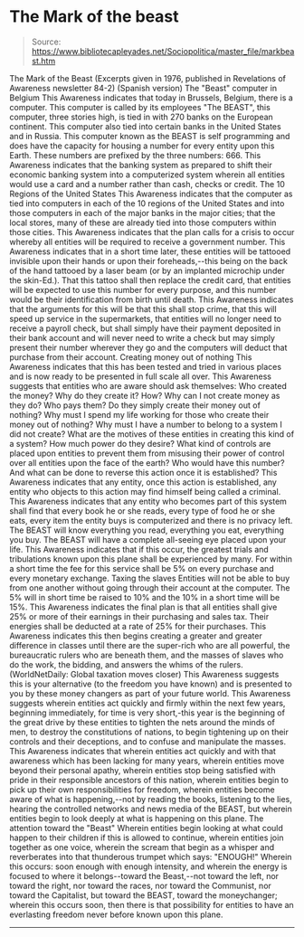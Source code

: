 # The Mark of the beast

> Source: https://www.bibliotecapleyades.net/Sociopolitica/master_file/markbeast.htm

The
Mark of the Beast
(Excerpts given in 1976, published
in Revelations of Awareness newsletter 84-2)
(Spanish
version)
The "Beast" computer in Belgium
This Awareness indicates that today in Brussels, Belgium, there is a computer. This computer is called by its employees "The BEAST", this computer, three stories high, is tied in with 270 banks on the European continent. This computer also tied into certain banks in the United States and in Russia. This computer known as the BEAST is self programming and does have the capacity for housing a number for every entity upon this Earth. These numbers are prefixed by the three numbers: 666. This Awareness indicates that the banking system as prepared to shift their economic banking system into a computerized system wherein all entities would use a card and a number rather than cash, checks or credit.
The 10 Regions of the United States
This Awareness indicates that the
computer as tied into computers in each of the
10
regions of the United States and into those computers in each of the major
banks in the major cities; that the local stores, many of these are already
tied into those computers within those cities. This Awareness indicates that
the plan calls for a crisis to occur whereby all entities will be required
to receive a government number. This Awareness indicates that in a short time
later, these entities will be tattooed invisible upon their hands or upon
their foreheads,--this being on the back of the hand tattooed by a laser beam
(or by an implanted microchip under the skin-Ed.). That this tattoo
shall then replace the credit card, that entities will be expected to use
this number for every purpose, and this number would be their identification
from birth until death.
This Awareness indicates that the
arguments for this will be that this shall stop crime, that this will speed
up service in the supermarkets, that entities will no longer need to receive
a payroll check, but shall simply have their payment deposited in their bank
account and will never need to write a check but may simply present their
number wherever they go and the computers will deduct that purchase from their
account.
Creating money out of nothing
This Awareness indicates that this has been tested and tried in various places and is now ready to be presented in full scale all over. This Awareness suggests that entities who are aware should ask themselves: Who created the money? Why do they create it? How? Why can I not create money as they do? Who pays them? Do they simply create their money out of nothing? Why must I spend my life working for those who create their money out of nothing? Why must I have a number to belong to a system I did not create? What are the motives of these entities in creating this kind of a system? How much power do they desire? What kind of controls are placed upon entities to prevent them from misusing their power of control over all entities upon the face of the earth? Who would have this number? And what can be done to reverse this action once it is established? This Awareness indicates that any entity, once this action is established, any entity who objects to this action may find himself being called a criminal. This Awareness indicates that any entity who becomes part of this system shall find that every book he or she reads, every type of food he or she eats, every item the entity buys is computerized and there is no privacy left. The BEAST will know everything you read, everything you eat, everything you buy. The BEAST will have a complete all-seeing eye placed upon your life. This Awareness indicates that if this occur, the greatest trials and tribulations known upon this plane shall be experienced by many. For within a short time the fee for this service shall be 5% on every purchase and every monetary exchange.
Taxing the
slaves
Entities will not be able to buy
from one another without going through their account at the computer. The
5% will in short time be raised to 10% and the 10% in a short time will be
15%. This Awareness indicates the final plan is that all entities shall give
25% or more of their earnings in their purchasing and sales tax. Their energies
shall be deducted at a rate of 25% for their purchases. This Awareness indicates
this then begins creating a greater and greater difference in classes until
there are the super-rich who are all powerful, the bureaucratic rulers who
are beneath them, and the masses of slaves who do the work, the bidding, and
answers the whims of the rulers. (WorldNetDaily:
Global taxation moves closer)
This Awareness suggests this is your
alternative (to the freedom you have known) and is presented to you by these
money changers as part of your future world. This Awareness suggests wherein
entities act quickly and firmly within the next few years, beginning immediately,
for time is very short,-this year is the beginning of the great drive by these
entities to tighten the nets around the minds of men, to destroy the constitutions
of nations, to begin tightening up on their controls and their deceptions,
and to confuse and manipulate the masses.
This Awareness indicates that wherein
entities act quickly and with that awareness which has been lacking for many
years, wherein entities move beyond their personal apathy, wherein entities
stop being satisfied with pride in their responsible ancestors of this nation,
wherein entities begin to pick up their own responsibilities for freedom,
wherein entities become aware of what is happening,--not by reading
the books, listening to the lies, hearing the controlled networks and news
media of the BEAST, but wherein entities begin to look deeply at what is happening
on this plane.
The attention
toward the "Beast"
Wherein entities begin looking at
what could happen to their children if this is allowed to continue, wherein
entities join together as one voice, wherein the scream that begin as a whisper
and reverberates into that thunderous trumpet which says: "ENOUGH!"
Wherein this occurs: soon enough with enough intensity, and wherein the energy
is focused to where it belongs--toward the Beast,--not toward the left, nor
toward the right, nor toward the races, nor toward the Communist, nor toward
the Capitalist, but toward the BEAST, toward the moneychanger; wherein this
occurs soon, then there is that possibility for entities to have an everlasting
freedom never before known upon this plane.
***
